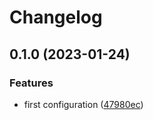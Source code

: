 # Changelog

## 0.1.0 (2023-01-24)


### Features

* first configuration ([47980ec](https://github.com/devopsarr/readarr-py/commit/47980ecac9a2475e556658cd52f8eac427c77152))
